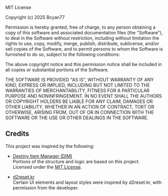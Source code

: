 MIT License

Copyright (c) 2025 Bcyan77

Permission is hereby granted, free of charge, to any person obtaining a copy
of this software and associated documentation files (the "Software"), to deal
in the Software without restriction, including without limitation the rights
to use, copy, modify, merge, publish, distribute, sublicense, and/or sell
copies of the Software, and to permit persons to whom the Software is
furnished to do so, subject to the following conditions:

The above copyright notice and this permission notice shall be included in all
copies or substantial portions of the Software.

THE SOFTWARE IS PROVIDED "AS IS", WITHOUT WARRANTY OF ANY KIND, EXPRESS OR
IMPLIED, INCLUDING BUT NOT LIMITED TO THE WARRANTIES OF MERCHANTABILITY,
FITNESS FOR A PARTICULAR PURPOSE AND NONINFRINGEMENT. IN NO EVENT SHALL THE
AUTHORS OR COPYRIGHT HOLDERS BE LIABLE FOR ANY CLAIM, DAMAGES OR OTHER
LIABILITY, WHETHER IN AN ACTION OF CONTRACT, TORT OR OTHERWISE, ARISING FROM,
OUT OF OR IN CONNECTION WITH THE SOFTWARE OR THE USE OR OTHER DEALINGS IN THE
SOFTWARE.

## Credits

This project was inspired by the following:

- [Destiny Item Manager (DIM)](https://github.com/DestinyItemManager/DIM)  
  Portions of the structure and logic are based on this project.  
  Licensed under the [MIT License](https://github.com/DestinyItemManager/DIM/blob/master/LICENSE.md).

- [d2reset.kr](https://d2reset.kr)  
  Certain UI elements and layout styles were inspired by d2reset.kr, with permission from the developer.
